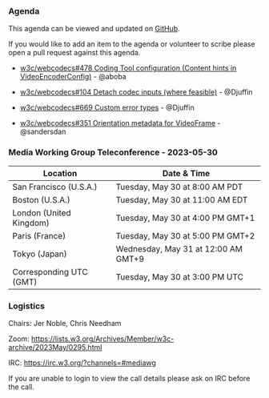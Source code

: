 ### Agenda

This agenda can be viewed and updated on [GitHub](https://github.com/w3c/media-wg/blob/main/meetings/2023-05-30-Media_Working_Group_Teleconference-agenda.md).

If you would like to add an item to the agenda or volunteer to scribe please open a pull request against this agenda.

* [w3c/webcodecs#478 Coding Tool configuration (Content hints in VideoEncoderConfig)](https://github.com/w3c/webcodecs/issues/478) - @aboba

* [w3c/webcodecs#104 Detach codec inputs (where feasible)](https://github.com/w3c/webcodecs/issues/104) - @Djuffin

* [w3c/webcodecs#669 Custom error types](https://github.com/w3c/webcodecs/issues/669) - @Djuffin

* [w3c/webcodecs#351 Orientation metadata for VideoFrame](https://github.com/w3c/webcodecs/issues/351) - @sandersdan

### Media Working Group Teleconference - 2023-05-30

| Location | Date & Time |
| -------- | ----------- |
| San Francisco (U.S.A.) | Tuesday, May 30 at 8:00 AM PDT |
| Boston (U.S.A.) | Tuesday, May 30 at 11:00 AM EDT |
| London (United Kingdom) | Tuesday, May 30 at 4:00 PM GMT+1 |
| Paris (France) | Tuesday, May 30 at 5:00 PM GMT+2 |
| Tokyo (Japan) | Wednesday, May 31 at 12:00 AM GMT+9 |
| Corresponding UTC (GMT) | Tuesday, May 30 at 3:00 PM UTC |

### Logistics

Chairs: Jer Noble, Chris Needham

Zoom: https://lists.w3.org/Archives/Member/w3c-archive/2023May/0295.html

IRC: https://irc.w3.org/?channels=#mediawg

If you are unable to login to view the call details please ask on IRC before the call.

